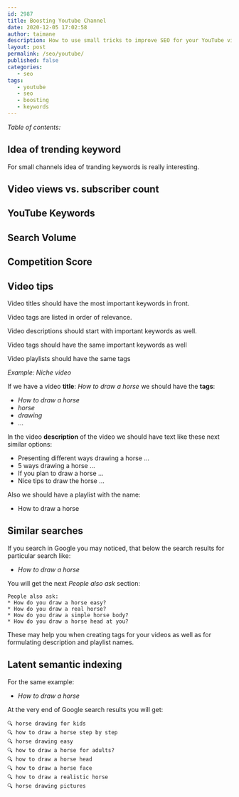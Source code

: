 ```yaml
---
id: 2987
title: Boosting Youtube Channel
date: 2020-12-05 17:02:58
author: taimane
description: How to use small tricks to improve SEO for your YouTube videos and channel
layout: post
permalink: /seo/youtube/
published: false
categories:
   - seo
tags:
   - youtube
   - seo
   - boosting
   - keywords
---
```

_Table of contents:_


## Idea of trending keyword

For small channels idea of tranding keywords is really interesting.

## Video views vs. subscriber count

## YouTube Keywords

## Search Volume

## Competition Score

## Video tips

Video titles should have the most important keywords in front.

Video tags are listed in order of relevance.

Video descriptions should start with important keywords as well.

Video tags should have the same important keywords as well

Video playlists should have the same tags

_Example: Niche video_

If we have a video **title**: _How to draw a horse_ we should have the **tags**: 

* _How to draw a horse_
* _horse_
* _drawing_
* ...
 
 
In the video **description** of the video we should have text like these next similar options: 

* Presenting different ways drawing a horse ...
* 5 ways drawing a horse ...
* If you plan to draw a horse ...
* Nice tips to draw the horse ...
 
 Also we should have a playlist with the name:
 
* How to draw a horse


## Similar searches

If you search in Google you may noticed, that below the search results for particular search like:

* _How to draw a horse_

You will get the next _People also ask_ section:

```
People also ask:
* How do you draw a horse easy?
* How do you draw a real horse?
* How do you draw a simple horse body?
* How do you draw a horse head at you?
```

These may help you when creating tags for your videos as well as for formulating description and playlist names.

## Latent semantic indexing

For the same example:

* _How to draw a horse_

At the very end of Google search results you will get:

```
🔍 horse drawing for kids
🔍 how to draw a horse step by step
🔍 horse drawing easy
🔍 how to draw a horse for adults?
🔍 how to draw a horse head
🔍 how to draw a horse face
🔍 how to draw a realistic horse
🔍 horse drawing pictures
```






